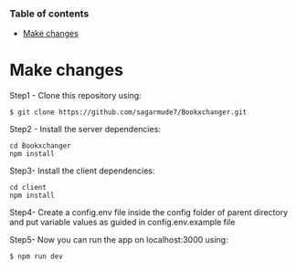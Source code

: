 ### Table of contents
* [Make changes](#general-info)


# Make changes
Step1 - Clone this repository using:
```
$ git clone https://github.com/sagarmude7/Bookxchanger.git
```
Step2 -
Install the server dependencies:
```
cd Bookxchanger
npm install
```

Step3-
Install the client dependencies:
```
cd client
npm install
```
Step4-
Create a config.env file inside the config folder of parent directory and put variable values as guided in config.env.example file

Step5-
Now you can run the app on localhost:3000 using:
```
$ npm run dev
```
